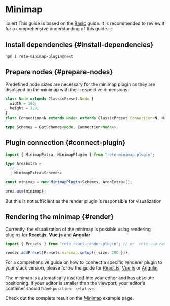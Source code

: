 # Minimap

::alert
This guide is based on the [Basic](/docs/guides/basic) guide. It is recommended to review it for a comprehensive understanding of this guide.
::

## Install dependencies {#install-dependencies}

```bash
npm i rete-minimap-plugin@next
```

## Prepare nodes {#prepare-nodes}

Predefined node sizes are necessary for the minimap plugin as they are displayed on the minimap with their respective dimensions.

```ts
class Node extends ClassicPreset.Node {
  width = 190;
  height = 120;
}
class Connection<N extends Node> extends ClassicPreset.Connection<N, N> {}

type Schemes = GetSchemes<Node, Connection<Node>>;
```

## Plugin connection {#connect-plugin}

```ts
import { MinimapExtra, MinimapPlugin } from "rete-minimap-plugin";

type AreaExtra =
  // ...
  | MinimapExtra<Schemes>

const minimap = new MinimapPlugin<Schemes, AreaExtra>();

area.use(minimap);
```

But this is not sufficient as the render plugin is responsible for visualization

## Rendering the minimap {#render}

Currently, the visualization of the minimap is possible using rendering plugins for **React.js**, **Vue.js** and **Angular**

```ts
import { Presets } from "rete-react-render-plugin"; // or  rete-vue-render-plugin, rete-angular-render-plugin

render.addPreset(Presets.minimap.setup({ size: 200 }));
```

For a comprehensive guide on how to connect a specific renderer plugin to your stack version, please follow the guide for
[React.js](/docs/guides/renderers/react), [Vue.js](/docs/guides/renderers/vue) or [Angular](/docs/guides/renderers/angular)

The minimap is automatically inserted into your editor and has absolute positioning. If your editor is smaller than the viewport, your editor's container should have `position: relative`.

Check out the complete result on the [Minimap](/examples/minimap) example page.
